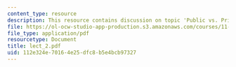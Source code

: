 ```yaml
---
content_type: resource
description: This resource contains discussion on topic 'Public vs. Private'.
file: https://ol-ocw-studio-app-production.s3.amazonaws.com/courses/11-007-resolving-public-disputes-spring-2005/112e324e70164e25dfc8b5e4bcb97327_lect_2.pdf
file_type: application/pdf
resourcetype: Document
title: lect_2.pdf
uid: 112e324e-7016-4e25-dfc8-b5e4bcb97327
---
```

